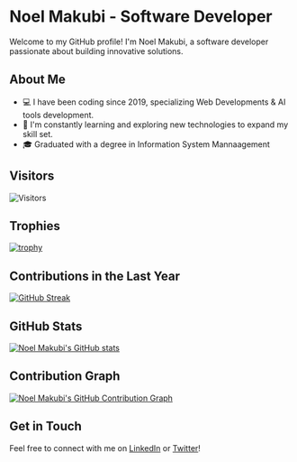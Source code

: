 
# Noel Makubi - Software Developer

Welcome to my GitHub profile! I'm Noel Makubi, a software developer passionate about building innovative solutions.

## About Me

- 💻 I have been coding since 2019, specializing Web Developments & AI tools development.
- 🌱 I'm constantly learning and exploring new technologies to expand my skill set.
- 🎓 Graduated with a degree in Information System Mannaagement 

## Visitors

![Visitors](https://visitor-badge.laobi.icu/badge?page_id=noelmakubi)

## Trophies

[![trophy](https://github-profile-trophy.vercel.app/?username=noelmakubi&theme=darkhub)](https://github.com/noelmakubi)

## Contributions in the Last Year

[![GitHub Streak](https://github-readme-streak-stats.herokuapp.com/?user=noelmakubi&theme=dark)](https://git.io/streak-stats)

## GitHub Stats

[![Noel Makubi's GitHub stats](https://github-readme-stats.vercel.app/api?username=noelmakubi&show_icons=true&theme=dark)](https://github.com/noelmakubi)

## Contribution Graph

[![Noel Makubi's GitHub Contribution Graph](https://activity-graph.herokuapp.com/graph?username=noelmakubi&theme=github&hide_border=true)](https://github.com/noelmakubi)


## Get in Touch
Feel free to connect with me on [LinkedIn](https://www.linkedin.com/in/your-linkedin-profile/) or [Twitter](https://twitter.com/your-twitter-handle)!

